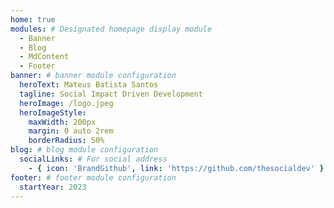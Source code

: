 ```yaml
---
home: true
modules: # Designated homepage display module
  - Banner
  - Blog
  - MdContent
  - Footer
banner: # banner module configuration
  heroText: Mateus Batista Santos
  tagline: Social Impact Driven Development
  heroImage: /logo.jpeg
  heroImageStyle:
    maxWidth: 200px
    margin: 0 auto 2rem
    borderRadius: 50%
blog: # blog module configuration
  socialLinks: # For social address
    - { icon: 'BrandGithub', link: 'https://github.com/thesocialdev' }
footer: # footer module configuration
  startYear: 2023
---
```

